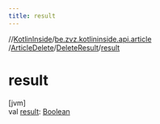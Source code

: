 ```yaml
---
title: result
---
```

//[KotlinInside](../../../../index.html)/[be.zvz.kotlininside.api.article](../../index.html)
/[ArticleDelete](../index.html)/[DeleteResult](index.html)/[result](result.html)

# result

[jvm]\
val [result](result.html): [Boolean](https://kotlinlang.org/api/latest/jvm/stdlib/kotlin/-boolean/index.html)





